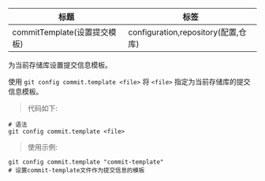 | 标题                         | 标签                                |
| ---------------------------- | ----------------------------------- |
| commitTemplate(设置提交模板) | configuration,repository(配置,仓库) |

为当前存储库设置提交信息模板。

使用 `git config commit.template <file>` 将 `<file>` 指定为当前存储库的提交信息模板。

> 代码如下:

```shell
# 语法
git config commit.template <file>
```

> 使用示例:

```shell
git config commit.template "commit-template"
# 设置commit-template文件作为提交信息的模板
```

